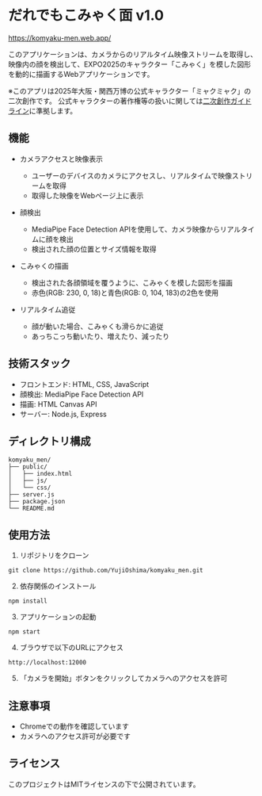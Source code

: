 # だれでもこみゃく面 v1.0

https://komyaku-men.web.app/

このアプリケーションは、カメラからのリアルタイム映像ストリームを取得し、映像内の顔を検出して、EXPO2025のキャラクター「こみゃく」を模した図形を動的に描画するWebアプリケーションです。

※このアプリは2025年大阪・関西万博の公式キャラクター「ミャクミャク」の二次創作です。
公式キャラクターの著作権等の扱いに関しては[二次創作ガイドライン](https://www.expo2025.or.jp/wp/wp-content/themes/expo2025orjp_2022/assets/pdf/character/character_terms.pdf)に準拠します。

## 機能

- カメラアクセスと映像表示
  - ユーザーのデバイスのカメラにアクセスし、リアルタイムで映像ストリームを取得
  - 取得した映像をWebページ上に表示

- 顔検出
  - MediaPipe Face Detection APIを使用して、カメラ映像からリアルタイムに顔を検出
  - 検出された顔の位置とサイズ情報を取得

- こみゃくの描画
  - 検出された各顔領域を覆うように、こみゃくを模した図形を描画
  - 赤色(RGB: 230, 0, 18)と青色(RGB: 0, 104, 183)の2色を使用

- リアルタイム追従
  - 顔が動いた場合、こみゃくも滑らかに追従
  - あっちこっち動いたり、増えたり、減ったり

## 技術スタック

- フロントエンド: HTML, CSS, JavaScript
- 顔検出: MediaPipe Face Detection API
- 描画: HTML Canvas API
- サーバー: Node.js, Express

## ディレクトリ構成

```
komyaku_men/
├── public/
│   ├── index.html
│   ├── js/
│   └── css/
├── server.js
├── package.json
└── README.md
```

## 使用方法

1. リポジトリをクローン
```
git clone https://github.com/YujiOshima/komyaku_men.git
```

2. 依存関係のインストール
```
npm install
```

3. アプリケーションの起動
```
npm start
```

4. ブラウザで以下のURLにアクセス
```
http://localhost:12000
```

5. 「カメラを開始」ボタンをクリックしてカメラへのアクセスを許可

## 注意事項

- Chromeでの動作を確認しています
- カメラへのアクセス許可が必要です

## ライセンス

このプロジェクトはMITライセンスの下で公開されています。